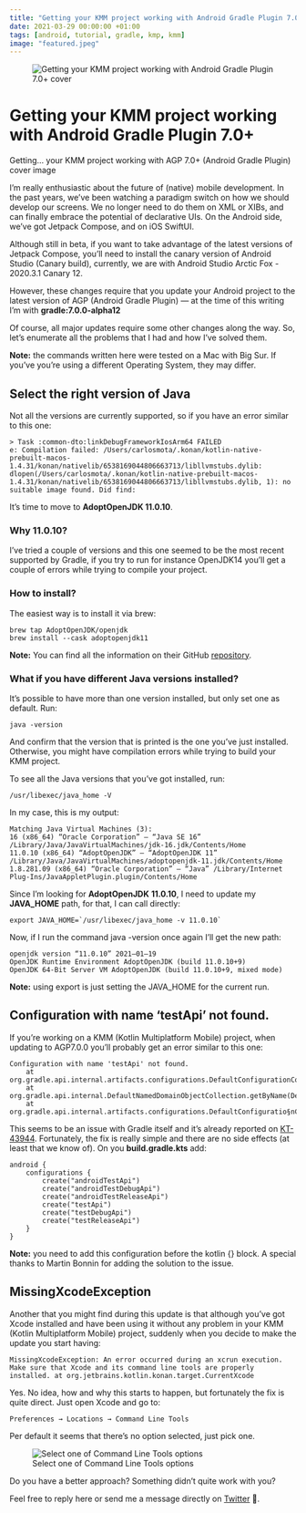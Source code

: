 ```yaml
---
title: "Getting your KMM project working with Android Gradle Plugin 7.0+"
date: 2021-03-29 00:00:00 +01:00
tags: [android, tutorial, gradle, kmp, kmm]
image: "featured.jpeg"
---
```


<figure>
<img src="/getting-your-kmm-project-working-with-android-gradle-plugin-7.0/featured.jpeg" alt="Getting your KMM project working with Android Gradle Plugin 7.0+ cover">
</figure>

# Getting your KMM project working with Android Gradle Plugin 7.0+

Getting… your KMM project working with AGP 7.0+ (Android Gradle Plugin) cover image

I’m really enthusiastic about the future of (native) mobile development. In the past years, we’ve been watching a paradigm switch on how we should develop our screens. We no longer need to do them on XML or XIBs, and can finally embrace the potential of declarative UIs. On the Android side, we’ve got Jetpack Compose, and on iOS SwiftUI.

Although still in beta, if you want to take advantage of the latest versions of Jetpack Compose, you’ll need to install the canary version of Android Studio (Canary build), currently, we are with Android Studio Arctic Fox - 2020.3.1 Canary 12.

However, these changes require that you update your Android project to the latest version of AGP (Android Gradle Plugin) — at the time of this writing I’m with **gradle:7.0.0-alpha12**

Of course, all major updates require some other changes along the way. So, let’s enumerate all the problems that I had and how I’ve solved them.

**Note:** the commands written here were tested on a Mac with Big Sur. If you’ve you’re using a different Operating System, they may differ.

## Select the right version of Java

Not all the versions are currently supported, so if you have an error similar to this one:
```shell
> Task :common-dto:linkDebugFrameworkIosArm64 FAILED
e: Compilation failed: /Users/carlosmota/.konan/kotlin-native-prebuilt-macos-1.4.31/konan/nativelib/6538169044806663713/libllvmstubs.dylib: dlopen(/Users/carlosmota/.konan/kotlin-native-prebuilt-macos-1.4.31/konan/nativelib/6538169044806663713/libllvmstubs.dylib, 1): no suitable image found. Did find:
```

It’s time to move to **AdoptOpenJDK 11.0.10**.

### Why 11.0.10?

I’ve tried a couple of versions and this one seemed to be the most recent supported by Gradle, if you try to run for instance OpenJDK14 you’ll get a couple of errors while trying to compile your project.

### How to install?

The easiest way is to install it via brew:

```shell
brew tap AdoptOpenJDK/openjdk
brew install --cask adoptopenjdk11
```

**Note:** You can find all the information on their GitHub [repository](https://github.com/AdoptOpenJDK/homebrew-openjdk).

### What if you have different Java versions installed?

It’s possible to have more than one version installed, but only set one as default. Run:

```shell
java -version
```

And confirm that the version that is printed is the one you’ve just installed. Otherwise, you might have compilation errors while trying to build your KMM project.

To see all the Java versions that you’ve got installed, run:

```shell
/usr/libexec/java_home -V
```

In my case, this is my output:

```shell
Matching Java Virtual Machines (3):
16 (x86_64) “Oracle Corporation” — “Java SE 16” /Library/Java/JavaVirtualMachines/jdk-16.jdk/Contents/Home
11.0.10 (x86_64) “AdoptOpenJDK” — “AdoptOpenJDK 11” /Library/Java/JavaVirtualMachines/adoptopenjdk-11.jdk/Contents/Home
1.8.281.09 (x86_64) “Oracle Corporation” — “Java” /Library/Internet Plug-Ins/JavaAppletPlugin.plugin/Contents/Home
```

Since I’m looking for **AdoptOpenJDK** **11.0.10**, I need to update my **JAVA_HOME** path, for that, I can call directly:

```shell
export JAVA_HOME=`/usr/libexec/java_home -v 11.0.10`
```

Now, if I run the command java -version once again I’ll get the new path:

```shell
openjdk version “11.0.10” 2021–01–19
OpenJDK Runtime Environment AdoptOpenJDK (build 11.0.10+9)
OpenJDK 64-Bit Server VM AdoptOpenJDK (build 11.0.10+9, mixed mode)
```

**Note:** using export is just setting the JAVA_HOME for the current run.

## Configuration with name ‘testApi’ not found.

If you’re working on a KMM (Kotlin Multiplatform Mobile) project, when updating to AGP7.0.0 you’ll probably get an error similar to this one:
```shell
Configuration with name 'testApi' not found.
    at org.gradle.api.internal.artifacts.configurations.DefaultConfigurationContainer.createNotFoundException(DefaultConfigurationContainer.java:165)
    at org.gradle.api.internal.DefaultNamedDomainObjectCollection.getByName(DefaultNamedDomainObjectCollection.java:333)
    at org.gradle.api.internal.artifacts.configurations.DefaultConfiguratio§nContainer.getByName(DefaultConfigurationContainer.java:155)
```

This seems to be an issue with Gradle itself and it’s already reported on [KT-43944](https://youtrack.jetbrains.com/issue/KT-43944). Fortunately, the fix is really simple and there are no side effects (at least that we know of). On you **build.gradle.kts** add:

```shell
android {
    configurations {
        create("androidTestApi")
        create("androidTestDebugApi")
        create("androidTestReleaseApi")
        create("testApi")
        create("testDebugApi")
        create("testReleaseApi")
    }
}
```

**Note:** you need to add this configuration before the kotlin {} block. A special thanks to Martin Bonnin for adding the solution to the issue.

## MissingXcodeException

Another that you might find during this update is that although you’ve got Xcode installed and have been using it without any problem in your KMM (Kotlin Multiplatform Mobile) project, suddenly when you decide to make the update you start having:

```shell
MissingXcodeException: An error occurred during an xcrun execution. Make sure that Xcode and its command line tools are properly installed. at org.jetbrains.kotlin.konan.target.CurrentXcode
```

Yes. No idea, how and why this starts to happen, but fortunately the fix is quite direct. Just open Xcode and go to:

```shell
Preferences → Locations → Command Line Tools
```

Per default it seems that there’s no option selected, just pick one.

<figure>
    <img src="https://cdn-images-1.medium.com/max/3768/1*18kHJvENE1oE6yWz0RJMIw.png" alt="Select one of Command Line Tools options">
    <figcaption>Select one of Command Line Tools options</figcaption>
</figure>


Do you have a better approach? Something didn’t quite work with you?

Feel free to reply here or send me a message directly on [Twitter](https://twitter.com/cafonsomota) 🙂.
